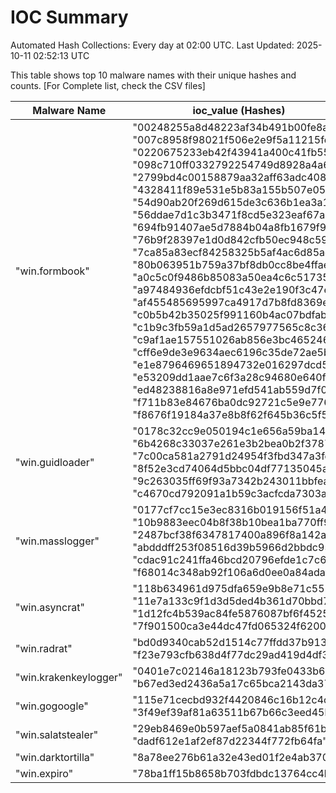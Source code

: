 # IOC Summary

Automated Hash Collections: Every day at 02:00 UTC. Last Updated: 2025-10-11 02:52:13 UTC

This table shows top 10 malware names with their unique hashes and counts. [For Complete list, check the CSV files]

| Malware Name | ioc_value (Hashes) | Count |
|--------------|--------------------|-------|
|  "win.formbook" |  "00248255a8d48223af34b491b00fe8aa"<br> "007c8958f98021f506e2e9f5a11215fe"<br> "0220675233eb42f43941a400c41fb551"<br> "098c710ff0332792254749d8928a4a6b"<br> "2799bd4c00158879aa32aff63adc408d"<br> "4328411f89e531e5b83a155b507e054b"<br> "54d90ab20f269d615de3c636b1ea3a1f"<br> "56ddae7d1c3b3471f8cd5e323eaf67ab"<br> "694fb91407ae5d7884b04a8fb1679f90"<br> "76b9f28397e1d0d842cfb50ec948c597"<br> "7ca85a83ecf84258325b5af4ac6d85ad"<br> "80b063951b759a37bf8db0cc8be4ffae"<br> "a0c5c0f9486b85083a50ea4c6c51735d"<br> "a97484936efdcbf51c43e2e190f3c47e"<br> "af455485695997ca4917d7b8fd8369e8"<br> "c0b5b42b35025f991160b4ac07bdfab8"<br> "c1b9c3fb59a1d5ad2657977565c8c361"<br> "c9af1ae157551026ab856e3bc465246d"<br> "cff6e9de3e9634aec6196c35de72ae5b"<br> "e1e8796469651894732e016297dcd56c"<br> "e53209dd1aae7c6f3a28c94680e640f7"<br> "ed48238816a8e971efd541ab559d7f04"<br> "f711b83e84676ba0dc92721c5e9e7764"<br> "f8676f19184a37e8b8f62f645b36c5f5" | 24 |
|  "win.guidloader" |  "0178c32cc9e050194c1e656a59ba142f"<br> "6b4268c33037e261e3b2bea0b2f37871"<br> "7c00ca581a2791d24954f3fbd347a3fe"<br> "8f52e3cd74064d5bbc04df77135045a7"<br> "9c263035ff69f93a7342b243011bbfea"<br> "c4670cd792091a1b59c3acfcda7303a4" | 6 |
|  "win.masslogger" |  "0177cf7cc15e3ec8316b019156f51a4e"<br> "10b9883eec04b8f38b10bea1ba770ff9"<br> "2487bcf38f6347817400a896f8a142aa"<br> "abdddff253f08516d39b5966d2bbdc95"<br> "cdac91c241ffa46bcd20796efde1c7c6"<br> "f68014c348ab92f106a6d0ee0a84adaf" | 6 |
|  "win.asyncrat" |  "118b634961d975dfa659e9b8e71c5524"<br> "11e7a133c9f1d3d5ded4b361d70bbd76"<br> "1d12fc4b539ac84fe5876087bf6f4525"<br> "7f901500ca3e44dc47fd065324f62009" | 4 |
|  "win.radrat" |  "bd0d9340cab52d1514c77ffdd37b9133"<br> "f23e793cfb638d4f77dc29ad419d4df3" | 2 |
|  "win.krakenkeylogger" |  "0401e7c02146a18123b793fe0433b65f"<br> "b67ed3ed2436a5a17c65bca2143da377" | 2 |
|  "win.gogoogle" |  "115e71cecbd932f4420846c16b12c4c8"<br> "3f49ef39af81a63511b67b66c3eed45b" | 2 |
|  "win.salatstealer" |  "29eb8469e0b597aef5a0841ab85f61be"<br> "dadf612e1af2ef87d22344f772fb64fa" | 2 |
|  "win.darktortilla" |  "8a78ee276b61a32e43ed01f2e4ab370b" | 1 |
|  "win.expiro" |  "78ba1ff15b8658b703fdbdc13764cc4b" | 1 |